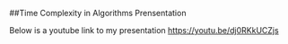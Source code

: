 ##Time Complexity in Algorithms Prensentation

Below is a youtube link to my presentation
https://youtu.be/dj0RKkUCZjs